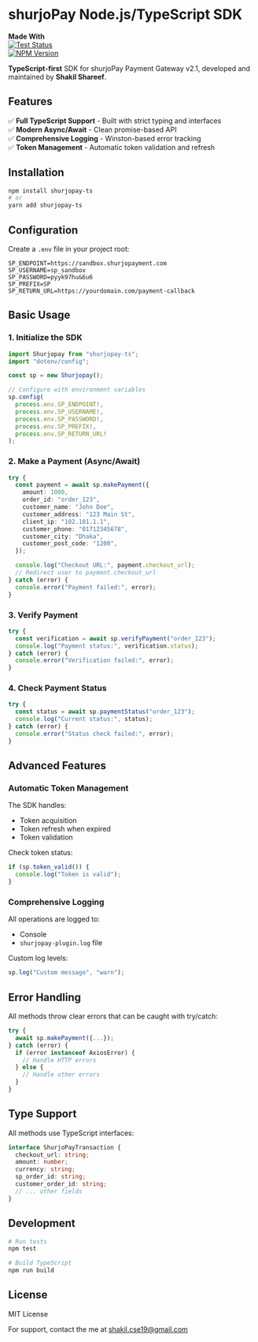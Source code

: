 # shurjoPay Node.js/TypeScript SDK

**Made With**  
[![Test Status](https://img.shields.io/badge/test-passing-brightgreen)]()  
[![NPM Version](https://img.shields.io/npm/v/shurjopay-ts)](https://www.npmjs.com/package/shurjopay-ts)

**TypeScript-first** SDK for shurjoPay Payment Gateway v2.1, developed and maintained by **Shakil Shareef**.

## Features

✅ **Full TypeScript Support** - Built with strict typing and interfaces  
✅ **Modern Async/Await** - Clean promise-based API  
✅ **Comprehensive Logging** - Winston-based error tracking  
✅ **Token Management** - Automatic token validation and refresh

## Installation

```bash
npm install shurjopay-ts
# or
yarn add shurjopay-ts
```

## Configuration

Create a `.env` file in your project root:

```env
SP_ENDPOINT=https://sandbox.shurjopayment.com
SP_USERNAME=sp_sandbox
SP_PASSWORD=pyyk97hu&6u6
SP_PREFIX=SP
SP_RETURN_URL=https://yourdomain.com/payment-callback
```

## Basic Usage

### 1. Initialize the SDK

```typescript
import Shurjopay from "shurjopay-ts";
import "dotenv/config";

const sp = new Shurjopay();

// Configure with environment variables
sp.config(
  process.env.SP_ENDPOINT!,
  process.env.SP_USERNAME!,
  process.env.SP_PASSWORD!,
  process.env.SP_PREFIX!,
  process.env.SP_RETURN_URL!
);
```

### 2. Make a Payment (Async/Await)

```typescript
try {
  const payment = await sp.makePayment({
    amount: 1000,
    order_id: "order_123",
    customer_name: "John Doe",
    customer_address: "123 Main St",
    client_ip: "102.101.1.1",
    customer_phone: "01712345678",
    customer_city: "Dhaka",
    customer_post_code: "1200",
  });

  console.log("Checkout URL:", payment.checkout_url);
  // Redirect user to payment.checkout_url
} catch (error) {
  console.error("Payment failed:", error);
}
```

### 3. Verify Payment

```typescript
try {
  const verification = await sp.verifyPayment("order_123");
  console.log("Payment status:", verification.status);
} catch (error) {
  console.error("Verification failed:", error);
}
```

### 4. Check Payment Status

```typescript
try {
  const status = await sp.paymentStatus("order_123");
  console.log("Current status:", status);
} catch (error) {
  console.error("Status check failed:", error);
}
```

## Advanced Features

### Automatic Token Management

The SDK handles:

- Token acquisition
- Token refresh when expired
- Token validation

Check token status:

```typescript
if (sp.token_valid()) {
  console.log("Token is valid");
}
```

### Comprehensive Logging

All operations are logged to:

- Console
- `shurjopay-plugin.log` file

Custom log levels:

```typescript
sp.log("Custom message", "warn");
```

## Error Handling

All methods throw clear errors that can be caught with try/catch:

```typescript
try {
  await sp.makePayment({...});
} catch (error) {
  if (error instanceof AxiosError) {
    // Handle HTTP errors
  } else {
    // Handle other errors
  }
}
```

## Type Support

All methods use TypeScript interfaces:

```typescript
interface ShurjoPayTransaction {
  checkout_url: string;
  amount: number;
  currency: string;
  sp_order_id: string;
  customer_order_id: string;
  // ... other fields
}
```

## Development

```bash
# Run tests
npm test

# Build TypeScript
npm run build
```

## License

MIT License

For support, contact the me at shakil.cse19@gmail.com
